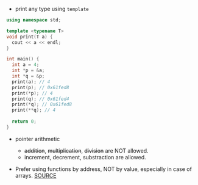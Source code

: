 * print any type using `template` <br/>
```cpp
using namespace std;

template <typename T>
void print(T a) {
  cout << a << endl;
}

int main() {
  int a = 4;
  int *p = &a;
  int *q = &p;
  print(a); // 4
  print(p); // 0x61fed8
  print(*p); // 4
  print(q); // 0x61fed4
  print(*q); // 0x61fed8
  print(**q); // 4
  
  return 0;
}
```

* pointer arithmetic
  - ~~addition~~, ~~multiplication~~, ~~division~~ are NOT allowed.
  - increment, decrement, substraction are allowed.

* Prefer using functions by address, NOT by value, especially in case of arrays.
  [SOURCE](https://www.youtube.com/watch?v=cKmru3pcggg)
